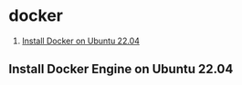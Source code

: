# docker

1. [Install Docker on Ubuntu 22.04](#Install-Docker-on-Ubuntu-22.04)

## Install Docker Engine on Ubuntu 22.04

